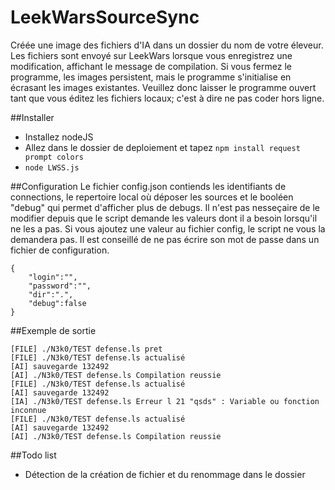 # LeekWarsSourceSync
Créée une image des fichiers d'IA dans un dossier du nom de votre éleveur. Les fichiers sont envoyé sur LeekWars lorsque vous enregistrez une modification, affichant le message de compilation.
Si vous fermez le programme, les images persistent, mais le programme s'initialise en écrasant les images existantes. Veuillez donc laisser le programme ouvert tant que vous éditez les fichiers locaux; c'est à dire ne pas coder hors ligne.

##Installer
* Installez nodeJS
* Allez dans le dossier de deploiement et tapez `npm install request prompt colors`
* `node LWSS.js`

##Configuration
Le fichier config.json contiends les identifiants de connections, le repertoire local où déposer les sources et le booléen "debug" qui permet d'afficher plus de debugs.
Il n'est pas nesseçaire de le modifier depuis que le script demande les valeurs dont il a besoin lorsqu'il ne les a pas. Si vous ajoutez une valeur au fichier config, le script ne vous la demandera pas.
Il est conseillé de ne pas écrire son mot de passe dans un fichier de configuration.

    {
    	"login":"",
    	"password":"",
    	"dir":".", 
    	"debug":false
    }

##Exemple de sortie

    [FILE] ./N3k0/TEST defense.ls pret
    [FILE] ./N3k0/TEST defense.ls actualisé
    [AI] sauvegarde 132492
    [AI] ./N3k0/TEST defense.ls Compilation reussie
    [FILE] ./N3k0/TEST defense.ls actualisé
    [AI] sauvegarde 132492
    [IA] ./N3k0/TEST defense.ls Erreur l 21 "qsds" : Variable ou fonction inconnue
    [FILE] ./N3k0/TEST defense.ls actualisé
    [AI] sauvegarde 132492
    [AI] ./N3k0/TEST defense.ls Compilation reussie

##Todo list
* Détection de la création de fichier et du renommage dans le dossier
